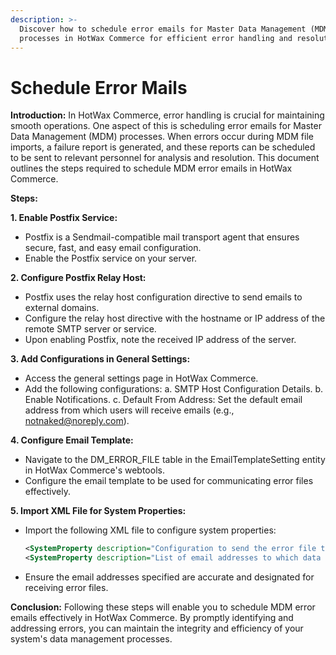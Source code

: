 ```yaml
---
description: >-
  Discover how to schedule error emails for Master Data Management (MDM)
  processes in HotWax Commerce for efficient error handling and resolution.
---
```


# Schedule Error Mails

**Introduction:** In HotWax Commerce, error handling is crucial for maintaining smooth operations. One aspect of this is scheduling error emails for Master Data Management (MDM) processes. When errors occur during MDM file imports, a failure report is generated, and these reports can be scheduled to be sent to relevant personnel for analysis and resolution. This document outlines the steps required to schedule MDM error emails in HotWax Commerce.

**Steps:**

**1. Enable Postfix Service:**

* Postfix is a Sendmail-compatible mail transport agent that ensures secure, fast, and easy email configuration.
* Enable the Postfix service on your server.

**2. Configure Postfix Relay Host:**

* Postfix uses the relay host configuration directive to send emails to external domains.
* Configure the relay host directive with the hostname or IP address of the remote SMTP server or service.
* Upon enabling Postfix, note the received IP address of the server.

**3. Add Configurations in General Settings:**

* Access the general settings page in HotWax Commerce.
* Add the following configurations: a. SMTP Host Configuration Details. b. Enable Notifications. c. Default From Address: Set the default email address from which users will receive emails (e.g., notnaked@noreply.com).

**4. Configure Email Template:**

* Navigate to the DM\_ERROR\_FILE table in the EmailTemplateSetting entity in HotWax Commerce's webtools.
* Configure the email template to be used for communicating error files effectively.

**5. Import XML File for System Properties:**

*   Import the following XML file to configure system properties:

    ```xml
    <SystemProperty description="Configuration to send the error file to FTP/Email" systemPropertyId="error.file.sendTo.config" systemPropertyValue="EMAIL" systemResourceId="datamanager"/>
    <SystemProperty description="List of email addresses to which data manager error files would be sent." systemPropertyId="error.file.sendTo.email.addresses" systemPropertyValue="email ID from which the emails will be sent from" systemResourceId="datamanager"/>
    ```
* Ensure the email addresses specified are accurate and designated for receiving error files.

**Conclusion:** Following these steps will enable you to schedule MDM error emails effectively in HotWax Commerce. By promptly identifying and addressing errors, you can maintain the integrity and efficiency of your system's data management processes.
